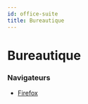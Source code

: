 ```yaml
---
id: office-suite
title: Bureautique
---
```


# Bureautique

### Navigateurs
- [Firefox](bureautique/firefox)
